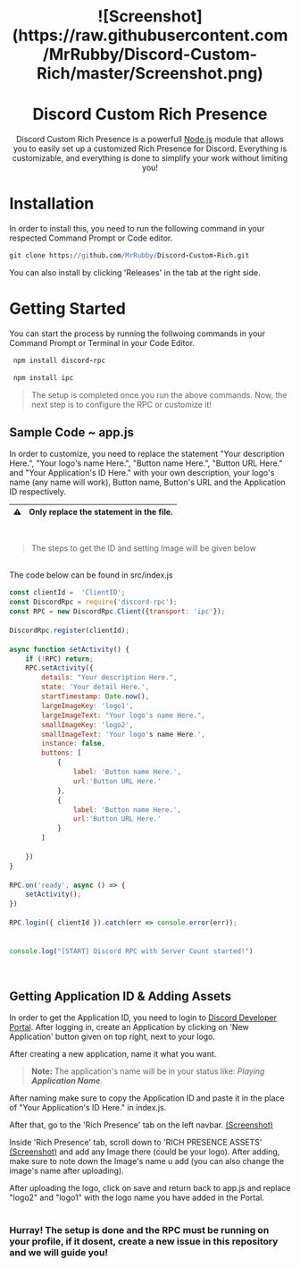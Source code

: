 <h1 align="center"> ![Screenshot](https://raw.githubusercontent.com/MrRubby/Discord-Custom-Rich/master/Screenshot.png) </h1>

# 

<h1 align="center">Discord Custom Rich Presence</h1>

<p align="center">Discord Custom Rich Presence is a powerfull <a href="https://nodejs.org/en/">Node.js</a> module that allows you to easily set up a customized Rich Presence for Discord. Everything is customizable, and everything is done to simplify your work without limiting you!</p>

# 

# Installation
In order to install this, you need to run the following command in your respected Command Prompt or Code editor.

```coffeescript
git clone https://github.com/MrRubby/Discord-Custom-Rich.git
```

You can also install by clicking 'Releases' in the tab at the right side.

#

# Getting Started
You can start the process by running the follwoing commands in your Command Prompt or Terminal in your Code Editor.

```coffeescript
 npm install discord-rpc
```
```coffeescript
 npm install ipc
```

> The setup is completed once you run the above commands. Now, the next step is to configure the RPC or customize it!

## Sample Code ~ app.js

In order to customize, you need to replace the statement "Your description Here.", "Your logo's name Here.", "Button name Here.", "Button URL Here." and "Your Application's ID Here." with your own description, your logo's name (any name will work), Button name, Button's URL and the Application ID respectively.

| ⚠        | Only replace the statement in the file.      |
|---------------|:------------------------|
<br />

>The steps to get the ID and setting Image will be given below

<br />
The code below can be found in src/index.js 

```js
const clientId =  'ClientID';
const DiscordRpc = require('discord-rpc');
const RPC = new DiscordRpc.Client({transport: 'ipc'});

DiscordRpc.register(clientId);

async function setActivity() {
    if (!RPC) return;
    RPC.setActivity({
        details: "Your description Here.",
        state: 'Your detail Here.',
        startTimestamp: Date.now(),
        largeImageKey: 'logo1',
        largeImageText: "Your logo's name Here.",
        smallImageKey: 'logo2',
        smallImageText: 'Your logo's name Here.',
        instance: false,
        buttons: [
            {
                label: 'Button name Here.',
                url:'Button URL Here.'
            },
            {
                label: 'Button name Here.',
                url:'Button URL Here.'
            }
        ]

    })
}

RPC.on('ready', async () => {
    setActivity();
})

RPC.login({ clientId }).catch(err => console.error(err));


console.log("[START] Discord RPC with Server Count started!")
```
<br />

## Getting Application ID & Adding Assets
In order to get the Application ID, you need to login to [Discord Developer Portal](https://discord.com/developers). After logging in, create an Application by clicking on 'New Application' button given on top right, next to your logo.

After creating a new application, name it what you want.
> **Note:** The application's name will be in your status like: *Playing* ***Application Name***.

After naming make sure to copy the Application ID and paste it in the place of "Your Application's ID Here." in index.js.

After that, go to the 'Rich Presence' tab on the left navbar. [(Screenshot)](https://forum.cfx.re/uploads/default/original/3X/b/c/bca411d7b51bf613247873d39194255605e3e688.png)

Inside 'Rich Presence' tab, scroll down to 'RICH PRESENCE ASSETS' [(Screenshot)](https://forum.cfx.re/uploads/default/original/3X/c/a/cae8666cda59131cdb35a32e6802c4c31d9af5d6.png) and add any Image there (could be your logo). After adding, make sure to note down the Image's name u add (you can also change the image's name after uploading).

After uploading the logo, click on save and return back to app.js and replace "logo2" and "logo1" with the logo name you have added in the Portal.

# 
### Hurray! The setup is done and the RPC must be running on your profile, if it dosent, create a new issue in this repository and we will guide you!
